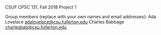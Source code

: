 CSUF CPSC 131, Fall 2018
Project 1

Group members (replace with your own names and email addresses):
Ada Lovelace adalovelace@csu.fullerton.edu
Charles Babbage charlesbab@csu.fullerton.edu

